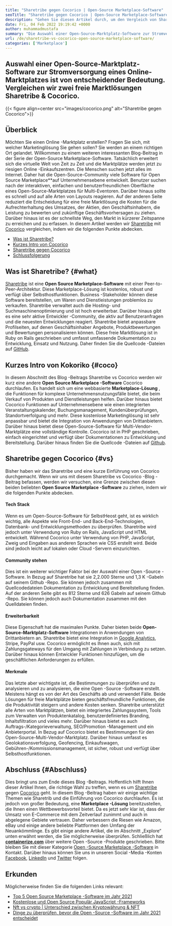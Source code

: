```yaml
---
title: "Sharetribe gegen Cocorico | Open-Source Marketplace-Software" 
seoTitle: "Sharetribe gegen Cocorico | Open-Source Marketplace-Software" 
description: "Gehen Sie diesen Artikel durch, um den Vergleich von Sharetribe mit Cocorico zu erfahren. Installieren Sie eine Open-Source Marketplace-Lösung, um Vertrieb und Markt zu fördern." 
date: Fri, 04 Feb 2022 19:19:42 +0000
author: muhammadmustafa
summary: "Die Auswahl einer Open-Source-Marktplatz-Software zur Stromversorgung eines Online-Marktplatzes ist von entscheidender Bedeutung. Vergleichen wir zwei freie Marktlösungen Sharetribe & amp; Kokoriko." 
url: /de/sharetribe-vs-cocorico-open-source-marketplace-software/
categories: ['Marketplace']
---
```


## Auswahl einer Open-Source-Marktplatz-Software zur Stromversorgung eines Online-Marktplatzes ist von entscheidender Bedeutung. Vergleichen wir zwei freie Marktlösungen Sharetribe & Cocorico.

{{< figure align=center src="images/cocorico.png" alt="Sharetribe gegen Cocorico">}}


## Überblick
Möchten Sie einen Online -Marktplatz erstellen? Fragen Sie sich, mit welcher Marketinglösung Sie gehen sollen? Sie werden an einem richtigen Ort gelandet. Willkommen zu einem weiteren interessanten Blog-Beitrag in der Serie der Open-Source Marketplace-Software. Tatsächlich erweitert sich die virtuelle Welt von Zeit zu Zeit und die Marktplätze werden jetzt zu riesigen Online -Einkaufszentren. Die Menschen suchen jetzt alles im Internet. Daher hat die Open-Source-Community viele Software für Open Source Marketplace**auf Unternehmensebene entwickelt.
Benutzer suchen nach der interaktiven, einfachen und benutzerfreundlichen Oberfläche eines Open-Source-Marktplatzes für Multi-Eventoren. Darüber hinaus sollte es schnell und auf alle Arten von Layouts reagieren. Auf der anderen Seite reduziert die Entscheidung für eine freie Marktlösung die Kosten für die Aufrechterhaltung des Umsatzes, der Aktien, den Geschäftsinhabern, die Leistung zu bewerten und zukünftige Geschäftsvorhersagen zu ziehen. Darüber hinaus ist es der schnellste Weg, den Markt in kürzerer Zeitspanne zu erreichen und zu erfassen. In diesem Artikel werden wir [Sharetribe][1] mit [Cocorico][2] vergleichen, indem wir die folgenden Punkte abdecken.
  * [Was ist Sharetribe?][3]
  * [Kurzes Intro von Cocorico][4]
  * [Sharetribe gegen Cocorico][5]
  * [Schlussfolgerung][6]

## Was ist Sharetribe? {#what}

[Sharetribe][1] ist eine  **Open Source Marketplace-Software**  mit einer Peer-to-Peer-Architektur. Diese Marketplace-Lösung ist kostenlos, robust und verfügt über Selbsthostfunktionen. Business -Stakeholder können diese Software bereitstellen, um Waren und Dienstleistungen problemlos zu verkaufen. Sharetribe verwaltet auch die Hosting- und Suchmaschinenoptimierung und ist hoch erweiterbar. Darüber hinaus gibt es eine sehr aktive Entwickler -Community, die aktiv auf Benutzeranfragen und die neuesten Entwicklungen reagiert. Sharetribe bietet anpassbare Profilseiten, auf denen Geschäftsinhaber Angebote, Produktbewertungen und Bewertungen personalisieren können. Diese freie Marktlösung ist in Ruby on Rails geschrieben und umfasst umfassende Dokumentation zu Entwicklung, Einsatz und Nutzung. Daher finden Sie die Quellcode -Dateien auf [GitHub][7].

## Kurzes Intro von Kokoriko {#coco}

In diesem Abschnitt des Blog -Beitrags Sharetribe vs Cocorico werden wir kurz eine andere  **Open Source Marketplace -Software** Cocorico durchlaufen. Es handelt sich um eine webbasierte **Marketplace-Lösung**  , die Funktionen für komplexe Unternehmensnutzungsfälle bietet, die beim Verkauf von Produkten und Dienstleistungen helfen. Darüber hinaus bietet Cocorico Funktionen auf Unternehmensebene wie einen integrierten Veranstaltungskalender, Buchungsmanagement, Kundenüberprüfungen, Standortverfolgung und mehr. Diese kostenlose Marketinglösung ist sehr anpassbar und bietet die Integration von Anwendungen von Drittanbietern. Darüber hinaus bietet diese Open-Source-Software für Multi-Vendor-Marktplätze eine vollständige Kontrolle. Cocorico ist in PHP geschrieben, einfach eingerichtet und verfügt über Dokumentationen zu Entwicklung und Bereitstellung. Darüber hinaus finden Sie die Quellcode -Dateien auf [Github][8].

## Sharetribe gegen Cocorico {#vs}

Bisher haben wir das Sharetribe und eine kurze Einführung von Cocorico durchgemacht. Wenn wir uns mit diesem Sharetribe vs Cocorico -Blog -Beitrag befassen, werden wir versuchen, eine Grenze zwischen diesen beiden beliebten  **Open Source Marketplace -Software**  zu ziehen, indem wir die folgenden Punkte abdecken.

#### Tech Stack
Wenn es um Open-Source-Software für SelbstHeost geht, ist es wirklich wichtig, alle Aspekte wie Front-End- und Back-End-Technologien, Datenbank- und Entwicklungsmethoden zu überprüfen. Sharetribe wird jedoch unter Verwendung von Ruby on Rails, JavaScript und HTML entwickelt. Während Cocorico unter Verwendung von PHP, JavaScript, Zweig und Eingaben aus anderen Sprachen wie CSS erstellt wird. Beide sind jedoch leicht auf lokalen oder Cloud -Servern einzurichten.

####  **Community stehen**  
Dies ist ein weiterer wichtiger Faktor bei der Auswahl einer Open -Source -Software. In Bezug auf Sharetribe hat sie 2,2.000 Sterne und 1,3 K -Gabeln auf seinem Github -Repo. Sie können jedoch zusammen mit Quellcodedateien Dokumentation zu Entwicklung und Bereitstellung finden. Auf der anderen Seite gibt es 812 Sterne und 626 Gabeln auf seinem Github -Repo. Sie können jedoch auch Dokumentation zusammen mit den Quelldateien finden.

####  **Erweiterbarkeit**  
Diese Eigenschaft hat die maximalen Punkte. Daher bieten beide  **Open-Source-Marktplatz-Software**  Integrationen in Anwendungen von Drittanbietern an. Sharetribe bietet eine Integration in [Google Analytics][9], Stripe, PayPal usw. Cocorico ermöglicht es Ihnen auch, sich mit Zahlungsgateways für den Umgang mit Zahlungen in Verbindung zu setzen. Darüber hinaus können Entwickler Funktionen hinzufügen, um die geschäftlichen Anforderungen zu erfüllen.

#### Merkmale
Das letzte aber wichtigste ist, die Bestimmungen zu überprüfen und zu analysieren und zu analysieren, die eine Open -Source -Software erstellt. Meistens hängt es von der Art des Geschäfts ab und verwendet Fälle. Beide Lösungen für freie Marktplätze bieten geschäftsfreundliche Funktionen, die die Produktivität steigern und andere Kosten senken. Sharetribe unterstützt alle Arten von Marktplätzen, bietet ein integriertes Zahlungssystem, Tools zum Verwalten von Produktenkatalog, benutzerdefiniertes Branding, Inhaltsfiltration und vieles mehr. Darüber hinaus bietet es auch Auftrags-/Kategorieverwaltung, SEO/Promotion -Management und ein Anbieterportal.
In Bezug auf Cocorico bietet es Bestimmungen für den Open-Source-Multi-Vendor-Marktplatz. Darüber hinaus umfasst es Geolokationsverfolgung, Geofencing, Einkaufswagen, Gebühren-/Kommissionsmanagement, ist sicher, robust und verfügt über Selbsthostfunktionen.

## Abschluss {#Abschluss}

Dies bringt uns zum Ende dieses Blog -Beitrags. Hoffentlich hilft Ihnen dieser Artikel Ihnen, die richtige Wahl zu treffen, wenn es um [Sharetribe][1] gegen [Cocorico][2] geht. In diesem Blog -Beitrag haben wir einige wichtige Themen wie Sharetrib und die Einführung von Cocorico durchlaufen. Es ist jedoch von großer Bedeutung, eine  **Marketplace -Lösung**  bereitzustellen, die Ihnen einen Wettbewerbsvorteil bietet. Da es jetzt sehr klar ist, dass der Umsatz von E-Commerce mit dem Zeitverlauf zunimmt und auch in abgelegene Gebiete vertrauen. Daher verbessern die Riesen wie Amazon, eBay und einige andere beliebte Plattformen den Umfang der Neuankömmlinge. Es gibt einige andere Artikel, die im Abschnitt „Explore“ unten erwähnt werden, die Sie möglicherweise überprüfen.
Schließlich hat  **[containerize.com][10]**  über weitere Open -Source -Produkte geschrieben. Bitte bleiben Sie mit dieser Kategorie [Open -Source Marketplace -Software][11] in Kontakt. Darüber hinaus können Sie uns in unseren Social -Media -Konten [Facebook][12], [LinkedIn][13] und [Twitter][14] folgen.

## Erkunden
Möglicherweise finden Sie die folgenden Links relevant:
  * [Top 5 Open Source Marketplace -Software im Jahr 2021][15]
  * [Kostenlose und Open Source Populär JavaScript -Frameworks][16]
  * [Nft vs crypto | Unterschied zwischen Kryptowährung & NFT][17]
  * [Dinge zu überprüfen, bevor die Open -Source -Software im Jahr 2021 entscheidet][18]



[1]: https://products.containerize.com/marketplace/sharetribe/
[2]: https://products.containerize.com/marketplace/cocorico/
[3]: #what
[4]: #coco
[5]: #vs
[6]: #Conclusion
[7]: https://github.com/sharetribe/sharetribe
[8]: https://github.com/Cocolabs-SAS/cocorico
[9]: https://analytics.google.com
[10]: https://www.containerize.com/
[11]: https://products.containerize.com/marketplace/
[12]: https://web.facebook.com/containerize
[13]: https://www.linkedin.com/company/containerize/
[14]: https://twitter.com/containerize_co
[15]: https://blog.containerize.com/marketplace/top-5-open-source-marketplace-software-in-2021/
[16]: https://blog.containerize.com/software-development/free-open-source-popular-javascript-frameworks/
[17]: https://blog.containerize.com/blockchain-platforms/nft-vs-crypto-difference-between-cryptocurrency-nft/
[18]: https://blog.containerize.com/cmdb-software/things-to-review-before-opting-open-source-software-in-2021/
